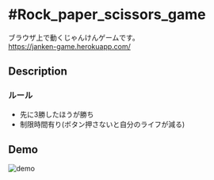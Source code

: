 #Rock_paper_scissors_game
====

ブラウザ上で動くじゃんけんゲームです。<br>
https://janken-game.herokuapp.com/

## Description
### ルール
- 先に3勝したほうが勝ち
- 制限時間有り(ボタン押さないと自分のライフが減る)

## Demo
![demo](https://github.com/mansei/rock_paper_scissors_game/blob/master/%E3%81%98%E3%82%83%E3%82%93%E3%81%91%E3%82%93.gif)
